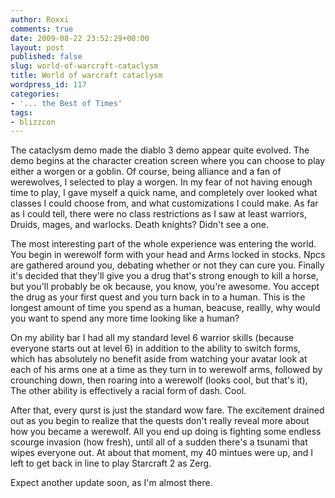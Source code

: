 ```yaml
---
author: Roxxi
comments: true
date: 2009-08-22 23:52:29+00:00
layout: post
published: false
slug: world-of-warcraft-cataclysm
title: World of warcraft cataclysm
wordpress_id: 117
categories:
- '... the Best of Times'
tags:
- blizzcon
---
```


The cataclysm demo made the diablo 3 demo appear quite evolved. The demo begins at the character creation screen where you can choose to play either a worgen or a goblin. Of course, being alliance and a fan of werewolves, I selected to play a worgen. In my fear of not having enough time to play, I gave myself a quick name, and completely over looked what classes I could choose from, and what customizations I could make. As far as I could tell, there were no class restrictions as I saw at least warriors, Druids, mages, and warlocks. Death knights? Didn't see a one. 

The most interesting part of the whole experience was entering the world. You begin in werewolf form with your head and Arms locked in stocks. Npcs are gathered around you, debating whether or not they can cure you. Finally it's decided that they'll give you a drug that's strong enough to kill a horse, but you'll probably be ok because, you know, you're awesome. You accept the drug as your first quest and you turn back in to a human. This is the longest amount of time you spend as a human, beacuse, reallly, why would you want to spend any more time looking like a human? 

On my ability bar I had all my standard level 6 warrior skills (because everyone starts out at level 6) in addition to the ability to switch forms, which has absolutely no benefit aside from watching your avatar look at each of his arms one at a time as they turn in to werewolf arms, followed by crounching down, then roaring into a werewolf (looks cool, but that's it),  The other ability is effectively a racial form of dash. Cool.

After that, every qurst is just the standard wow fare. The excitement drained out as you begin to realize that the quests don't really reveal more about how you became a werewolf. All you end up doing is fighting some endless scourge invasion (how fresh), until all of a sudden there's a tsunami that wipes everyone out. At about that moment, my 40 mintues were up, and I left to get back in line to play Starcraft 2 as Zerg.

Expect another update soon, as I'm almost there. 
